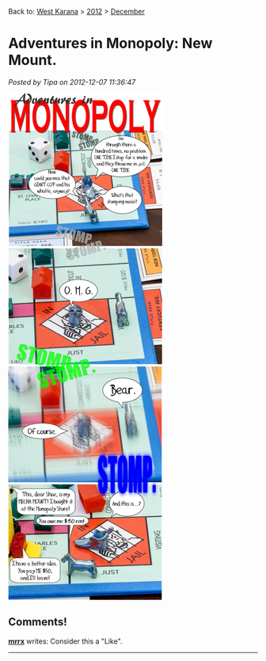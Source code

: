 Back to: [West Karana](/posts/westkarana.md) > [2012](/posts/2012/westkarana.md) > [December](./westkarana.md)
# Adventures in Monopoly: New Mount.

*Posted by Tipa on 2012-12-07 11:36:47*

[![](../../../uploads/2012/12/aim-mount.png "Adventures in Monopoly: A New Mount")](../../../uploads/2012/12/aim-mount.png)
## Comments!

**[mrrx](http://togameforlife.wordpress.com)** writes: Consider this a "Like".

---

